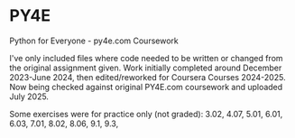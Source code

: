 # PY4E
Python for Everyone - py4e.com Coursework

I've only included files where code needed to be written or changed from the original assignment given. Work initially completed around December 2023-June 2024, then edited/reworked for Coursera Courses 2024-2025. Now being checked against original PY4E.com coursework and uploaded July 2025. 

Some exercises were for practice only (not graded):
3.02, 4.07, 5.01, 6.01, 6.03, 7.01, 8.02, 8.06, 9.1, 9.3, 

